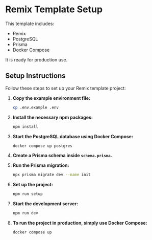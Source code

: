 # Remix Template Setup

This template includes:

- Remix
- PostgreSQL
- Prisma
- Docker Compose

It is ready for production use.

## Setup Instructions

Follow these steps to set up your Remix template project:

1. **Copy the example environment file:**

   ```sh
   cp .env.example .env
   ```

2. **Install the necessary npm packages:**

   ```sh
   npm install
   ```

3. **Start the PostgreSQL database using Docker Compose:**

   ```sh
   docker compose up postgres
   ```

4. **Create a Prisma schema inside `schema.prisma`.**

5. **Run the Prisma migration:**

   ```sh
   npx prisma migrate dev --name init
   ```

6. **Set up the project:**

   ```sh
   npm run setup
   ```

7. **Start the development server:**

   ```sh
   npm run dev
   ```

8. **To run the project in production, simply use Docker Compose:**

   ```sh
   docker compose up
   ```
